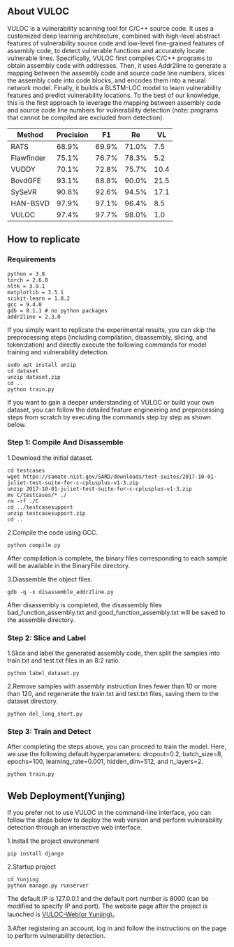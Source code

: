 ## About VULOC
VULOC is a vulnerability scanning tool for C/C++ source code. It uses a customized deep learning architecture, combined with high-level abstract features of vulnerability source code and low-level fine-grained features of assembly code, to detect vulnerable functions and accurately locate vulnerable lines. Specifically, VULOC first compiles C/C++ programs to obtain assembly code with addresses. Then, it uses Addr2line to generate a mapping between the assembly code and source code line numbers, slices the assembly code into code blocks, and encodes them into a neural network model. Finally, it builds a BLSTM-LOC model to learn vulnerability features and predict vulnerability locations. To the best of our knowledge, this is the first approach to leverage the mapping between assembly code and source code line numbers for vulnerability detection (note: programs that cannot be compiled are excluded from detection).

| Method     | Precision  | F1         | Re         | VL         |
| ---------- | ---------- | ---------- | ---------- | ---------- |
| RATS       | 68.9%      | 69.9%      | 71.0%      | 7.5        |
| Flawfinder | 75.1%      | 76.7%      | 78.3%      | 5.2        |
| VUDDY      | 70.1%      | 72.8%      | 75.7%      | 10.4       |
| BovdGFE    | 93.1%      | 88.8%      | 90.0%      | 21.5       |
| SySeVR     | 90.8%      | 92.6%      | 94.5%      | 17.1       |
| HAN-BSVD   | 97.9%      | 97.1%      | 96.4%      | 8.5        |
| VULOC      | 97.4%      | 97.7%      | 98.0%      | 1.0        |

## How to replicate
### Requirements
```
python = 3.8
torch = 2.6.0
nltk = 3.9.1
matplotlib = 3.5.1
scikit-learn = 1.0.2
gcc = 9.4.0
gdb = 8.1.1 # no python packages
addr2line = 2.3.0
```
If you simply want to replicate the experimental results, you can skip the preprocessing steps (including compilation, disassembly, slicing, and tokenization) and directly execute the following commands for model training and vulnerability detection.
```shell
sudo apt install unzip
cd dataset
unzip dataset.zip
cd ..
python train.py
```
If you want to gain a deeper understanding of VULOC or build your own dataset, you can follow the detailed feature engineering and preprocessing steps from scratch by executing the commands step by step as shown below.
### Step 1: Compile And Disassemble
1.Download the initial dataset.
```shell
cd testcases
wget https://samate.nist.gov/SARD/downloads/test-suites/2017-10-01-juliet-test-suite-for-c-cplusplus-v1-3.zip
unzip 2017-10-01-juliet-test-suite-for-c-cplusplus-v1-3.zip
mv C/testcases/* ./
rm -rf ./C
cd ../testcasesupport
unzip testcasesupport.zip
cd ..
```

2.Compile the code using GCC.
```shell
python compile.py
```
After compilation is complete, the binary files corresponding to each sample will be available in the BinaryFile directory.

3.Diassemble the object files.
```shell
gdb -q -x disassemble_addr2line.py
```
After disassembly is completed, the disassembly files bad_function_assembly.txt and good_function_assembly.txt will be saved to the assemble directory.
### Step 2: Slice and Label
1.Slice and label the generated assembly code, then split the samples into train.txt and test.txt files in an 8:2 ratio. 
```shell
python label_dataset.py
```
2.Remove samples with assembly instruction lines fewer than 10 or more than 120, and regenerate the train.txt and test.txt files, saving them to the dataset directory.
```shell
python del_long_short.py
```
### Step 3: Train and Detect
After completing the steps above, you can proceed to train the model. Here, we use the following default hyperparameters: dropout=0.2, batch_size=8, epochs=100, learning_rate=0.001, hidden_dim=512, and n_layers=2.
```shell
python train.py
```
## Web Deployment(Yunjing)
If you prefer not to use VULOC in the command-line interface, you can follow the steps below to deploy the web version and perform vulnerability detection through an interactive web interface.

1.Install the project environment
```
pip install django
```

2.Startup project
```
cd Yunjing
python manage.py runserver
```
The default IP is 127.0.0.1 and the default port number is 8000 (can be modified to specify IP and port). The website page after the project is launched is [VULOC-Web(or Yunjing)](http://127.0.0.1:8000/)。

3.After registering an account, log in and follow the instructions on the page to perform vulnerability detection.
